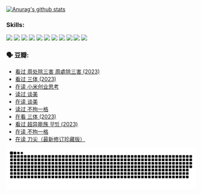 
[![Anurag's github stats](https://github-readme-stats.vercel.app/api?username=w940853815)](https://github.com/anuraghazra/github-readme-stats)

### Skills:

<code><img height="32" src="https://cdn.jsdelivr.net/npm/simple-icons@v5/icons/python.svg"></code>
<code><img height="32" src="https://cdn.jsdelivr.net/npm/simple-icons@v5/icons/javascript.svg"></code>
<code><img height="32" src="https://cdn.jsdelivr.net/npm/simple-icons@v5/icons/django.svg"></code>
<code><img height="32" src="https://cdn.jsdelivr.net/npm/simple-icons@v5/icons/flask.svg"></code>
<code><img height="32" src="https://cdn.jsdelivr.net/npm/simple-icons@v5/icons/vuetify.svg"></code>
<code><img height="32" src="https://cdn.jsdelivr.net/npm/simple-icons@v5/icons/git.svg"></code>
<code><img height="32" src="https://cdn.jsdelivr.net/npm/simple-icons@v5/icons/docker.svg"></code>
<code><img height="32" src="https://cdn.jsdelivr.net/npm/simple-icons@v5/icons/postgresql.svg"></code>
<code><img height="32" src="https://cdn.jsdelivr.net/npm/simple-icons@v5/icons/elasticsearch.svg"></code>
<code><img height="32" src="https://cdn.jsdelivr.net/npm/simple-icons@v5/icons/macos.svg"></code>
<code><img height="32" src="https://cdn.jsdelivr.net/npm/simple-icons@v5/icons/linux.svg"></code>

### 🗣 豆瓣:

<!-- DOUBAN-ACTIVITIES:START -->
- [看过 周处除三害 周處除三害‎ (2023)](https://www.douban.com/people/136069238/status/4575646701/?_i=12974311)
- [看过 三体‎ (2023)](https://www.douban.com/people/136069238/status/4574263039/?_i=12974311)
- [在读 小米创业思考](https://www.douban.com/people/136069238/status/4572047905/?_i=12974311)
- [读过 谈美](https://www.douban.com/people/136069238/status/4572047629/?_i=12974311)
- [在读 谈美](https://www.douban.com/people/136069238/status/4560861771/?_i=12974311)
- [读过 不拘一格](https://www.douban.com/people/136069238/status/4560861445/?_i=12974311)
- [在看 三体‎ (2023)](https://www.douban.com/people/136069238/status/4558185093/?_i=12974311)
- [看过 超异能族 무빙‎ (2023)](https://www.douban.com/people/136069238/status/4556824186/?_i=12974311)
- [在读 不拘一格](https://www.douban.com/people/136069238/status/4541712161/?_i=12974311)
- [在读 刀尖（最新修订珍藏版）](https://www.douban.com/people/136069238/status/4541711339/?_i=12974311)
<!-- DOUBAN-ACTIVITIES:END -->


![Snake animation](https://raw.githubusercontent.com/w940853815/w940853815/output/github-contribution-grid-snake.svg)

<!--
**w940853815/w940853815** is a ✨ _special_ ✨ repository because its `README.md` (this file) appears on your GitHub profile.

Here are some ideas to get you started:

- 🔭 I’m currently working on ...
- 🌱 I’m currently learning ...
- 👯 I’m looking to collaborate on ...
- 🤔 I’m looking for help with ...
- 💬 Ask me about ...
- 📫 How to reach me: ...
- 😄 Pronouns: ...
- ⚡ Fun fact: ...
-->

